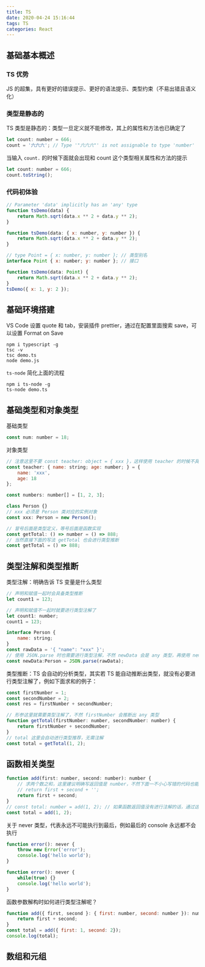 ```yaml
---
title: TS
date: 2020-04-24 15:16:44
tags: TS
categories: React
---
```


## 基础基本概述

### TS 优势

JS 的超集，具有更好的错误提示、更好的语法提示、类型约束（不易出错且语义化）

### 类型是静态的

TS 类型是静态的：类型一旦定义就不能修改，其上的属性和方法也已确定了

```javascript
let count: number = 666;
count = '六六六'; // Type '"六六六"' is not assignable to type 'number'
```

当输入 `count.` 的时候下面就会出现和 count 这个类型相关属性和方法的提示

```javascript
let count: number = 666;
count.toString();
```

### 代码初体验

```javascript
// Parameter 'data' implicitly has an 'any' type
function tsDemo(data) {
    return Math.sqrt(data.x ** 2 + data.y ** 2);
}
```

```javascript
function tsDemo(data: { x: number, y: number }) {
    return Math.sqrt(data.x ** 2 + data.y ** 2);
}
```

```javascript
// type Point = { x: number, y: number }; // 类型别名
interface Point { x: number; y: number }; // 接口

function tsDemo(data: Point) {
    return Math.sqrt(data.x ** 2 + data.y ** 2);
}
tsDemo({ x: 1, y: 2 });
```

## 基础环境搭建

VS Code 设置 quote 和 tab，安装插件 prettier，通过在配置里面搜索 save，可以设置 Format on Save

```
npm i typescript -g
tsc -v
tsc demo.ts
node demo.js
```

`ts-node` 简化上面的流程

```
npm i ts-node -g
ts-node demo.ts
```

## 基础类型和对象类型

基础类型

```javascript
const num: number = 18;
```

对象类型

```javascript
// 注意这里不要 const teacher: object = { xxx }，这样使用 teacher 的时候不具有提示
const teacher: { name: string; age: number; } = {
    name: 'xxx',
    age: 18
};
```

```javascript
const numbers: number[] = [1, 2, 3];
```

```javascript
class Person {}
// xxx 必须是 Person 类对应的实例对象
const xxx: Person = new Person();
```

```javascript
// 冒号后面是类型定义，等号后面是函数实现
const getTotal: () => number = () => 888;
// 当然直接下面的写法 getTotal 也会进行类型推断
const getTotal = () => 888;
```

## 类型注解和类型推断

类型注解：明确告诉 TS 变量是什么类型

```javascript
// 声明和赋值一起时会具备类型推断
let count1 = 123;
```

```javascript
// 声明和赋值不一起时就要进行类型注解了
let count1: number;
count1 = 123;
```

```javascript
interface Person {
    name: string;
}
const rawData = '{ "name": "xxx" }';
// 使用 JSON.parse 时也需要进行类型注解，不然 newData 会是 any 类型，再使用 newData 时也就没有了相关属性的提示
const newData:Person = JSON.parse(rawData);
```

类型推断：TS 会自动的分析类型，其实若 TS 能自动推断出类型，就没有必要进行类型注解了，例如下面求和的例子：

```javascript
const firstNumber = 1;
const secondNumber = 2;
const res = firstNumber + secondNumber;
```

```javascript
// 形参这里就需要类型注解了，不然 firstNumber 会推断出 any 类型
function getTotal(firstNumber: number, secondNumber: number) {
    return firstNumber + secondNumber;
}
// total 这里会自动进行类型推荐，无需注解
const total = getTotal(1, 2);
```

## 函数相关类型

```javascript
function add(first: number, second: number): number {
    // 求两个数之和，这里建议明确写返回值是 number，不然下面一不小心写错的代码也能通过
    // return first + second + '';
    return first + second;
}
// const total: number = add(1, 2); // 如果函数返回值没有进行注解的话，通过这种方式也能看到错误，最好的方式还是对返回值进行注解
const total = add(1, 2);
```

关于 never 类型，代表永远不可能执行到最后，例如最后的 console 永远都不会执行

```javascript
function error(): never {
    throw new Error('error');
    console.log('hello world');
}
```

```javascript
function error(): never {
    while(true) {}
    console.log('hello world');
}
```

函数参数解构时如何进行类型注解呢？

```javascript
function add({ first, second }: { first: number, second: number }): number {
    return first + second;
}
const total = add({ first: 1, second: 2});
console.log(total);
```

## 数组和元组


